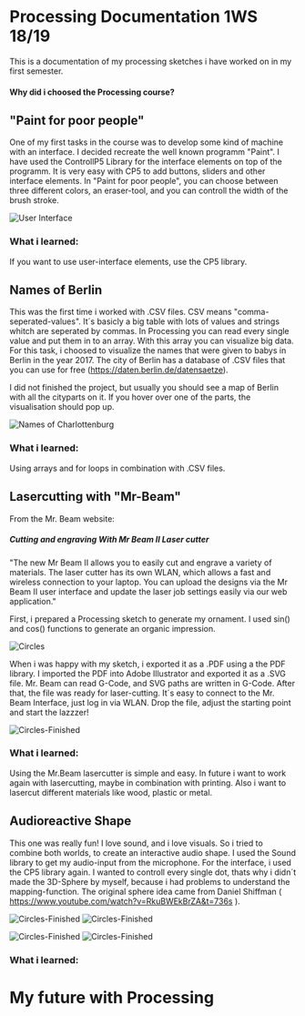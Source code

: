 # Processing Documentation 1WS 18/19 
This is a documentation of my processing sketches i have worked on in my first semester.

#### Why did i choosed the Processing course?




## "Paint for poor people"

One of my first tasks in the course was to develop some kind of machine with an interface.
I decided recreate the well known programm "Paint". I have used the ControllP5 Library for the interface elements on top of the programm.
It is very easy with CP5 to add buttons, sliders and other interface elements. 
In "Paint for poor people", you can choose between three different colors, an eraser-tool, and you can controll the width of the brush stroke.

![User Interface](/images/pfpp3.png)

### What i learned:
If you want to use user-interface elements, use the CP5 library.

## Names of Berlin

This was the first time i worked with .CSV files. CSV means "comma-seperated-values". It´s basicly a big table with lots of values and strings whitch are seperated by commas. In Processing you can read every single value and put them in to an array. With this array you can visualize big data. 
For this task, i choosed to visualize the names that were given to babys in Berlin in the year 2017. The city of Berlin has a database of .CSV files that you can use for free (https://daten.berlin.de/datensaetze).

I did not finished the project, but usually you should see a map of Berlin with all the cityparts on it. If you hover over one of the parts, the visualisation should pop up.

![Names of Charlottenburg](/images/names1.png)

### What i learned: 
Using arrays and for loops in combination with .CSV files.

## Lasercutting with "Mr-Beam"

From the Mr. Beam website:

##### Cutting and engraving With Mr Beam II Laser cutter 

"The new Mr Beam II allows you to easily cut and engrave a variety of materials. The laser cutter has its own WLAN, which allows a fast and wireless connection to your laptop. You can upload the designs via the Mr Beam II user interface and update the laser job settings easily via our web application."

First, i prepared a Processing sketch to generate my ornament. I used sin() and cos() functions to generate an organic impression.

![Circles](/images/circles.png)

When i was happy with my sketch, i exported it as a .PDF using a the PDF library. I imported the PDF into Adobe Illustrator and exported it as a .SVG file. Mr. Beam can read G-Code, and SVG paths are written in G-Code. After that, the file was ready for laser-cutting.
It´s easy to connect to the Mr. Beam Interface, just log in via WLAN. Drop the file, adjust the starting point and start the lazzzer!

![Circles-Finished](/images/circles_lasered.jpg)

### What i learned: 
Using the Mr.Beam lasercutter is simple and easy. In future i want to work again with lasercutting, maybe in combination with printing. Also i want to lasercut different materials like wood, plastic or metal.

## Audioreactive Shape

This one was really fun! I love sound, and i love visuals. So i tried to combine both worlds, to create an interactive audio shape.
I used the Sound library to get my audio-input from the microphone. For the interface, i used the CP5 library again. I wanted to controll every single dot, thats why i didn´t made the 3D-Sphere by myself, because i had problems to understand the mapping-function. The original sphere idea came from Daniel Shiffman ( https://www.youtube.com/watch?v=RkuBWEkBrZA&t=736s ).

![Circles-Finished](/images/3dshape3.png)
![Circles-Finished](/images/3dshape2.png)


![Circles-Finished](/images/3dshape4.png)
![Circles-Finished](/images/3dshape1.png)


### What i learned: 

# My future with Processing





















